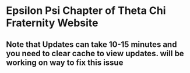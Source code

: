 # Epsilon Psi Chapter of Theta Chi Fraternity Website
## Note that Updates can take 10-15 minutes and you need to clear cache to view updates. will be working on way to fix this issue
